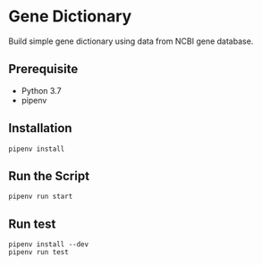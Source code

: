 # Gene Dictionary

Build simple gene dictionary using data from NCBI gene database.

## Prerequisite

- Python 3.7
- pipenv

## Installation

`pipenv install`

## Run the Script

`pipenv run start`

## Run test

``` shell
pipenv install --dev
pipenv run test
```